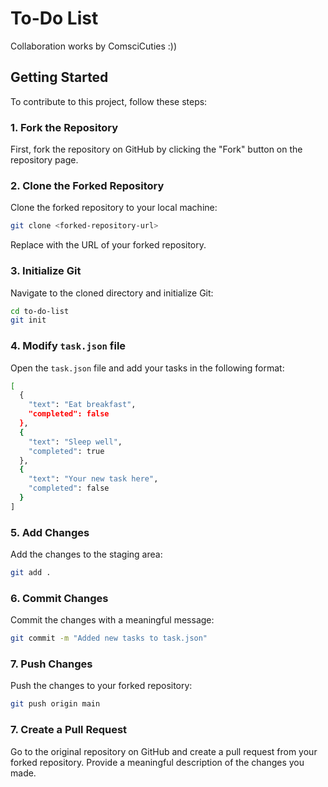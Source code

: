 # To-Do List

Collaboration works by ComsciCuties :))

## Getting Started

To contribute to this project, follow these steps:

### 1. Fork the Repository

First, fork the repository on GitHub by clicking the "Fork" button on the repository page.

### 2. Clone the Forked Repository

Clone the forked repository to your local machine:

```sh
git clone <forked-repository-url>
```

Replace <forked-repository-url> with the URL of your forked repository.

### 3. Initialize Git

Navigate to the cloned directory and initialize Git:

```sh
cd to-do-list
git init
```

### 4. Modify `task.json` file

Open the `task.json` file and add your tasks in the following format:

```sh
[
  {
    "text": "Eat breakfast",
    "completed": false
  },
  {
    "text": "Sleep well",
    "completed": true
  },
  {
    "text": "Your new task here",
    "completed": false
  }
]
```

### 5. Add Changes

Add the changes to the staging area:

```sh
git add . 
```

### 6. Commit Changes

Commit the changes with a meaningful message:

```sh
git commit -m "Added new tasks to task.json"
```

### 7. Push Changes

Push the changes to your forked repository:

```sh
git push origin main
```

### 7. Create a Pull Request

Go to the original repository on GitHub and create a pull request from your forked repository. Provide a meaningful description of the changes you made.